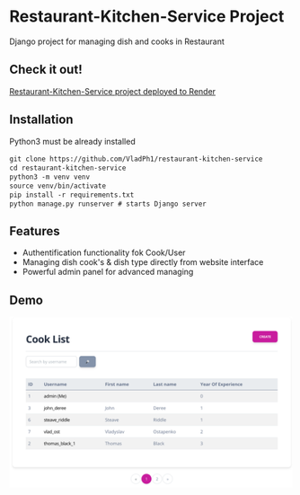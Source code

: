 # Restaurant-Kitchen-Service Project

Django project for managing dish and cooks in Restaurant

## Check it out!

[Restaurant-Kitchen-Service project deployed to Render](https://restaurant-kitchen-service.render.com/)

## Installation

Python3 must be already installed

```shell
git clone https://github.com/VladPh1/restaurant-kitchen-service
cd restaurant-kitchen-service
python3 -m venv venv
source venv/bin/activate
pip install -r requirements.txt
python manage.py runserver # starts Django server
```

## Features

* Authentification functionality fok Cook/User
* Managing dish cook's & dish type directly from website interface
* Powerful admin panel for advanced managing

## Demo

![Website Interface](demo.png)